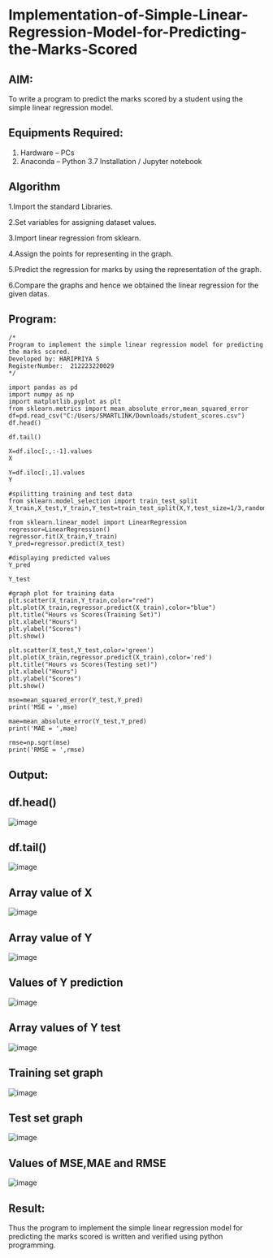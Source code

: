# Implementation-of-Simple-Linear-Regression-Model-for-Predicting-the-Marks-Scored

## AIM:
To write a program to predict the marks scored by a student using the simple linear regression model.

## Equipments Required:
1. Hardware – PCs
2. Anaconda – Python 3.7 Installation / Jupyter notebook

## Algorithm
1.Import the standard Libraries.

2.Set variables for assigning dataset values.

3.Import linear regression from sklearn.

4.Assign the points for representing in the graph.

5.Predict the regression for marks by using the representation of the graph.

6.Compare the graphs and hence we obtained the linear regression for the given datas.




## Program:
```
/*
Program to implement the simple linear regression model for predicting the marks scored.
Developed by: HARIPRIYA S
RegisterNumber:  212223220029
*/

import pandas as pd
import numpy as np
import matplotlib.pyplot as plt
from sklearn.metrics import mean_absolute_error,mean_squared_error
df=pd.read_csv("C:/Users/SMARTLINK/Downloads/student_scores.csv")
df.head()

df.tail()

X=df.iloc[:,:-1].values
X

Y=df.iloc[:,1].values
Y

#spilitting training and test data
from sklearn.model_selection import train_test_split
X_train,X_test,Y_train,Y_test=train_test_split(X,Y,test_size=1/3,random_state=0)

from sklearn.linear_model import LinearRegression
regressor=LinearRegression()
regressor.fit(X_train,Y_train)
Y_pred=regressor.predict(X_test)

#displaying predicted values
Y_pred

Y_test

#graph plot for training data
plt.scatter(X_train,Y_train,color="red")
plt.plot(X_train,regressor.predict(X_train),color="blue")
plt.title("Hours vs Scores(Training Set)")
plt.xlabel("Hours")
plt.ylabel("Scores")
plt.show()

plt.scatter(X_test,Y_test,color='green')
plt.plot(X_train,regressor.predict(X_train),color='red')
plt.title("Hours vs Scores(Testing set)")
plt.xlabel("Hours")
plt.ylabel("Scores")
plt.show()

mse=mean_squared_error(Y_test,Y_pred)
print('MSE = ',mse)

mae=mean_absolute_error(Y_test,Y_pred)
print('MAE = ',mae)

rmse=np.sqrt(mse)
print('RMSE = ',rmse)
```

## Output:

## df.head()

![image](https://github.com/user-attachments/assets/f0058a9d-703d-4b5d-bb1b-aa30aefba437)

## df.tail()

![image](https://github.com/user-attachments/assets/9c84b117-51c4-4664-8203-2d6f6b081ed9)

## Array value of X 

![image](https://github.com/user-attachments/assets/d54027f0-86d8-411b-8b06-44535f5245ec)

## Array value of Y

![image](https://github.com/user-attachments/assets/6959feb4-71de-4f9f-a8d2-2bfba81d72f8)

## Values of Y prediction

![image](https://github.com/user-attachments/assets/82e588e3-f65e-4681-a24a-1ca63d915ce5)

## Array values of Y test

![image](https://github.com/user-attachments/assets/800229c3-d7cf-4b74-a9bb-5b475e443c98)

## Training set graph

![image](https://github.com/user-attachments/assets/38ebf752-653f-4a0c-b7da-2071cc713b9c)

## Test set graph

![image](https://github.com/user-attachments/assets/d31abd5f-5208-40a9-91e0-80530aba5f5b)

## Values of MSE,MAE and RMSE

![image](https://github.com/user-attachments/assets/bc17af65-63de-445f-b1b0-d623b31afeb0)

## Result:
Thus the program to implement the simple linear regression model for predicting the marks scored is written and verified using python programming.
